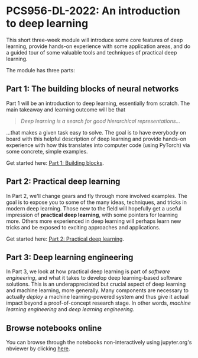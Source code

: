 # PCS956-DL-2022: An introduction to deep learning

This short three-week module will introduce some core features of deep learning, provide hands-on experience with some application areas, and do a guided tour of some valuable tools and techniques of practical deep learning. 

The module has three parts:

## Part 1: The building blocks of neural networks
Part 1 will be an introduction to deep learning, essentially from scratch. The main takeaway and learning outcome will be that
> _Deep learning is a search for good hierarchical representations..._

...that makes a given task easy to solve. The goal is to have everybody on board with this helpful description of deep learning and provide hands-on experience with how this translates into computer code (using PyTorch) via some concrete, simple examples.

Get started here: [Part 1: Building blocks](./Part-1-building_blocks/). 

## Part 2: Practical deep learning
In Part 2, we'll change gears and fly through more involved examples. The goal is to expose you to some of the many ideas, techniques, and tricks in modern deep learning. Those new to the field will hopefully get a useful impression of **practical deep learning**, with some pointers for learning more. Others more experienced in deep learning will perhaps learn new tricks and be exposed to exciting approaches and applications. 

Get started here: [Part 2: Practical deep learning](./Part-2-practical_deep_learning/). 

## Part 3: Deep learning engineering
In Part 3, we look at how practical deep learning is part of _software engineering_, and what it takes to develop deep learning-based software solutions. This is an underappreciated but crucial aspect of deep learning and machine learning, more generally. Many components are necessary to actually _deploy_ a machine learning-powered system and thus give it actual impact beyond a proof-of-concept research stage. In other words, _machine learning engineering_ and _deep learning engineering_.


## Browse notebooks online
You can browse through the notebooks non-interactively using jupyter.org's nbviewer by clicking [here](https://nbviewer.jupyter.org/github/alu042/PCS956-2022/tree/master/).
